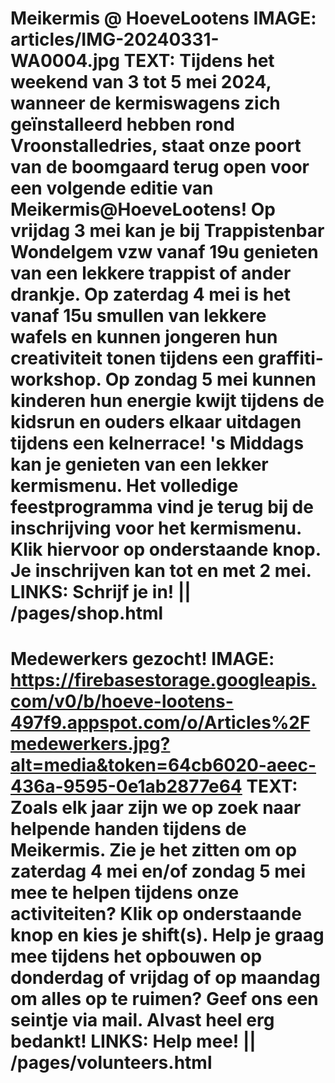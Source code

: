 Meikermis @ HoeveLootens
IMAGE: articles/IMG-20240331-WA0004.jpg
TEXT: Tijdens het weekend van 3 tot 5 mei 2024, wanneer de kermiswagens zich geïnstalleerd hebben rond Vroonstalledries, staat onze poort van de boomgaard terug open voor een volgende editie van Meikermis@HoeveLootens! Op vrijdag 3 mei kan je bij Trappistenbar Wondelgem vzw vanaf 19u genieten van een lekkere trappist of ander drankje. Op zaterdag 4 mei is het vanaf 15u smullen van lekkere wafels en kunnen jongeren hun creativiteit tonen tijdens een graffiti-workshop. Op zondag 5 mei kunnen kinderen hun energie kwijt tijdens de kidsrun en ouders elkaar uitdagen tijdens een kelnerrace! 's Middags kan je genieten van een lekker kermismenu. Het volledige feestprogramma vind je terug bij de inschrijving voor het kermismenu. Klik hiervoor op onderstaande knop. Je inschrijven kan tot en met 2 mei.
LINKS: Schrijf je in! || /pages/shop.html
==================================================
Medewerkers gezocht!
IMAGE: https://firebasestorage.googleapis.com/v0/b/hoeve-lootens-497f9.appspot.com/o/Articles%2Fmedewerkers.jpg?alt=media&token=64cb6020-aeec-436a-9595-0e1ab2877e64
TEXT: Zoals elk jaar zijn we op zoek naar helpende handen tijdens de Meikermis.
Zie je het zitten om op zaterdag 4 mei en/of zondag 5 mei mee te helpen tijdens onze activiteiten? Klik op onderstaande knop en kies je shift(s). Help je graag mee tijdens het opbouwen op donderdag of vrijdag of op maandag om alles op te ruimen? Geef ons een seintje via mail. Alvast heel erg bedankt!
LINKS: Help mee! || /pages/volunteers.html
==================================================
